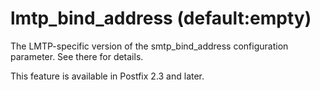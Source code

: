 # lmtp_bind_address (default:empty) 

 The LMTP-specific version of the smtp_bind_address configuration
parameter.  See there for details. 

 This feature is available in Postfix 2.3 and later. 



